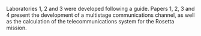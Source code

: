 Laboratories 1, 2 and 3 were developed following a guide. 
Papers 1, 2, 3 and 4 present the development of a multistage communications channel, as well as the calculation of the telecommunications system for the Rosetta mission.
